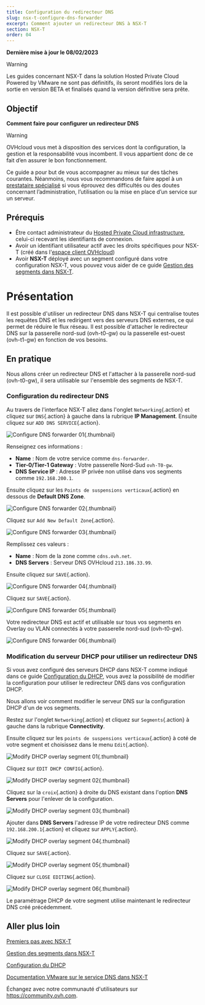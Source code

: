 ```yaml
---
title: Configuration du redirecteur DNS
slug: nsx-t-configure-dns-forwarder
excerpt: Comment ajouter un redirecteur DNS à NSX-T
section: NSX-T
order: 04
---
```


**Dernière mise à jour le 08/02/2023**

> [!warning]
> Les guides concernant NSX-T dans la solution Hosted Private Cloud Powered by VMware ne sont pas définitifs, ils seront modifiés lors de la sortie en version BETA et finalisés quand la version définitive sera prête. 
>

## Objectif

**Comment faire pour configurer un redirecteur DNS**

> [!warning]
> OVHcloud vous met à disposition des services dont la configuration, la gestion et la responsabilité vous incombent. Il vous appartient donc de ce fait d’en assurer le bon fonctionnement.
>
> Ce guide a pour but de vous accompagner au mieux sur des tâches courantes. Néanmoins, nous vous recommandons de faire appel à un [prestataire spécialisé](https://partner.ovhcloud.com/fr/) si vous éprouvez des difficultés ou des doutes concernant l’administration, l’utilisation ou la mise en place d’un service sur un serveur.
>

## Prérequis

- Être contact administrateur du [Hosted Private Cloud infrastructure](https://www.ovhcloud.com/fr/enterprise/products/hosted-private-cloud/), celui-ci recevant les identifiants de connexion.
- Avoir un identifiant utilisateur actif avec les droits spécifiques pour NSX-T (créé dans l'[espace client OVHcloud](https://www.ovh.com/auth/?action=gotomanager&from=https://www.ovh.com/fr/&ovhSubsidiary=fr))
- Avoir **NSX-T** déployé avec un segment configuré dans votre configuration NSX-T, vous pouvez vous aider de ce guide [Gestion des segments dans NSX-T](https://docs.ovh.com/fr/private-cloud/nsx-t-segment-management).

# Présentation

Il est possible d'utiliser un redirecteur DNS dans NSX-T qui centralise toutes les requêtes DNS et les redirigent vers des serveurs DNS externes, ce qui permet de réduire le flux réseau. Il est possible d'attacher le redirecteur DNS sur la passerelle nord-sud (ovh-t0-gw) ou la passerelle est-ouest (ovh-t1-gw) en fonction de vos besoins.

## En pratique

Nous allons créer un redirecteur DNS et l'attacher à la passerelle nord-sud (ovh-t0-gw), il sera utilisable sur l'ensemble des segments de NSX-T.

### Configuration du redirecteur DNS

Au travers de l'interface NSX-T allez dans l'onglet `Networking`{.action} et cliquez sur `DNS`{.action} à gauche dans la rubrique **IP Management**. Ensuite cliquez sur `ADD DNS SERVICE`{.action}.

![Configure DNS forwarder 01](images/01-configure-dns-forwarder01.png){.thumbnail}

Renseignez ces informations :

* **Name** : Nom de votre service comme `dns-forwarder`.
* **Tier-0/Tier-1 Gateway** : Votre passerelle Nord-Sud `ovh-T0-gw`.
* **DNS Service IP** : Adresse IP privée non utilisé dans vos segments comme `192.168.200.1`.

Ensuite cliquez sur les `Points de suspensions verticaux`{.action} en dessous de **Default DNS Zone**.

![Configure DNS forwarder 02](images/01-configure-dns-forwarder02.png){.thumbnail}

Cliquez sur `Add New Default Zone`{.action}.

![Configure DNS forwarder 03](images/01-configure-dns-forwarder03.png){.thumbnail}

Remplissez ces valeurs :

* **Name** : Nom de la zone comme `cdns.ovh.net`.
* **DNS Servers** : Serveur DNS OVHcloud `213.186.33.99`.

Ensuite cliquez sur `SAVE`{.action}.

![Configure DNS forwarder 04](images/01-configure-dns-forwarder04.png){.thumbnail}

Cliquez sur `SAVE`{.action}.

![Configure DNS forwarder 05](images/01-configure-dns-forwarder05.png){.thumbnail}

Votre redirecteur DNS est actif et utilisable sur tous vos segments en Overlay ou VLAN connectés à votre passerelle nord-sud (ovh-t0-gw).

![Configure DNS forwarder 06](images/01-configure-dns-forwarder06.png){.thumbnail}

### Modification du serveur DHCP pour utiliser un redirecteur DNS

Si vous avez configuré des serveurs DHCP dans NSX-T comme indiqué dans ce guide [Configuration du DHCP](https://docs.ovh.com/fr/nsx-t-dhcp-configuration), vous avez la possibilité de modifier la configuration pour utiliser le redirecteur DNS dans vos configuration DHCP.

Nous allons voir comment modifier le serveur DNS sur la configuration DHCP d'un de vos segments.

Restez sur l'onglet `Networking`{.action} et cliquez sur `Segments`{.action} à gauche dans la rubrique **Connectivity**. 

Ensuite cliquez sur les `points de suspensions verticaux`{.action} à coté de votre segment et choisissez dans le menu `Edit`{.action}.

![Modify DHCP overlay segment 01](images/02-modify-dhcp-overlay-segment01.png){.thumbnail}

Cliquez sur `EDIT DHCP CONFIG`{.action}.

![Modify DHCP overlay segment 02](images/02-modify-dhcp-overlay-segment02.png){.thumbnail}

Cliquez sur la `croix`{.action} à droite du DNS existant dans l'option **DNS Servers** pour l'enlever de la configuration.

![Modify DHCP overlay segment 03](images/02-modify-dhcp-overlay-segment03.png){.thumbnail}

Ajouter dans **DNS Servers** l'adresse IP de votre redirecteur DNS comme `192.168.200.1`{.action} et cliquez sur `APPLY`{.action}.

![Modify DHCP overlay segment 04](images/02-modify-dhcp-overlay-segment04.png){.thumbnail}

Cliquez sur `SAVE`{.action}.

![Modify DHCP overlay segment 05](images/02-modify-dhcp-overlay-segment05.png){.thumbnail}

Cliquez sur `CLOSE EDITING`{.action}.

![Modify DHCP overlay segment 06](images/02-modify-dhcp-overlay-segment06.png){.thumbnail}

Le paramétrage DHCP de votre segment utilise maintenant le redirecteur DNS créé précédemment.

## Aller plus loin

[Premiers pas avec NSX-T](https://docs.ovh.com/fr/private-cloud/nsx-t-first-steps/)

[Gestion des segments dans NSX-T](https://docs.ovh.com/fr/nsx-t-segment-management/)

[Configuration du DHCP](https://docs.ovh.com/fr/nsx-t-dhcp-configuration)

[Documentation VMware sur le service DNS dans NSX-T](https://docs.vmware.com/en/VMware-NSX-T-Data-Center/3.2/administration/GUID-A0172881-BB25-4992-A499-14F9BE3BE7F2.html)


Échangez avec notre communauté d'utilisateurs sur <https://community.ovh.com>.

